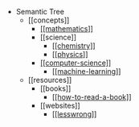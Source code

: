- Semantic Tree
  - [[concepts]]
    - [[[mathematics]]](/tree/math)
    - [[science]]
      - [[[chemistry]]](/tree/chemistry)
      - [[[physics]]](/tree/physics)
    - [[[computer-science]]](/tree/computer-science)
      - [[[machine-learning]]](/tree/machine-learning)
  - [[resources]]
    - [[books]]
      - [[[how-to-read-a-book]]](/tree/how-to-read-a-book)
    - [[websites]]
      - [[[lesswrong]]](/tree/lesswrong)
